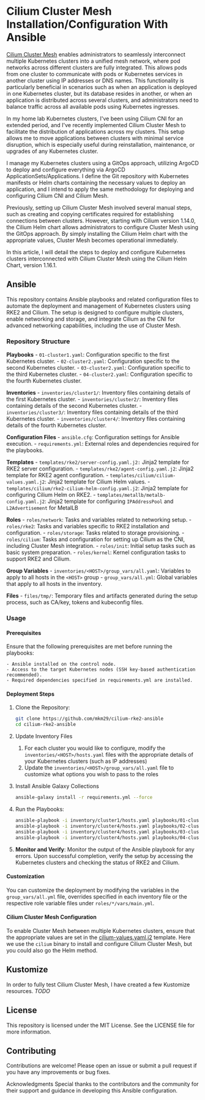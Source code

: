 # Cilium Cluster Mesh Installation/Configuration With Ansible

[Cilium Cluster Mesh](https://cilium.io/use-cases/cluster-mesh/)  enables administrators to seamlessly interconnect multiple Kubernetes clusters into a unified mesh network, where pod networks across different clusters are fully integrated. This allows pods from one cluster to communicate with pods or Kubernetes services in another cluster using IP addresses or DNS names. This functionality is particularly beneficial in scenarios such as when an application is deployed in one Kubernetes cluster, but its database resides in another, or when an application is distributed across several clusters, and administrators need to balance traffic across all available pods using Kubernetes ingresses.

In my home lab Kubernetes clusters, I've been using Cilium CNI for an extended period, and I've recently implemented Cilium Cluster Mesh to facilitate the distribution of applications across my clusters. This setup allows me to move applications between clusters with minimal service disruption, which is especially useful during reinstallation, maintenance, or upgrades of any Kubernetes cluster.

I manage my Kubernetes clusters using a GitOps approach, utilizing ArgoCD to deploy and configure everything via ArgoCD ApplicationSets/Applications. I define the Git repository with Kubernetes manifests or Helm charts containing the necessary values to deploy an application, and I intend to apply the same methodology for deploying and configuring Cilium CNI and Cilium Mesh.

Previously, setting up Cilium Cluster Mesh involved several manual steps, such as creating and copying certificates required for establishing connections between clusters. However, starting with Cilium version 1.14.0, the Cilium Helm chart allows administrators to configure Cluster Mesh using the GitOps approach. By simply installing the Cilium Helm chart with the appropriate values, Cluster Mesh becomes operational immediately.

In this article, I will detail the steps to deploy and configure Kubernetes clusters interconnected with Cilium Cluster Mesh using the Cilium Helm Chart, version 1.16.1.

## Ansible

This repository contains Ansible playbooks and related configuration files to automate the deployment and management of Kubernetes clusters using RKE2 and Cilium. The setup is designed to configure multiple clusters, enable networking and storage, and integrate Cilium as the CNI for advanced networking capabilities, including the use of Cluster Mesh.

### Repository Structure

**Playbooks**
    - `01-cluster1.yaml`: Configuration specific to the first Kubernetes cluster.
    - `02-cluster2.yaml`: Configuration specific to the second Kubernetes cluster.
    - `03-cluster2.yaml`: Configuration specific to the third Kubernetes cluster.
    - `04-cluster2.yaml`: Configuration specific to the fourth Kubernetes cluster.

**Inventories**
    - `inventories/cluster1/`: Inventory files containing details of the first Kubernetes cluster.
    - `inventories/cluster2/`: Inventory files containing details of the second Kubernetes cluster.
    - `inventories/cluster3/`: Inventory files containing details of the third Kubernetes cluster.
    - `inventories/cluster4/`: Inventory files containing details of the fourth Kubernetes cluster.

**Configuration Files**
    - `ansible.cfg`: Configuration settings for Ansible execution.
    - `requirements.yml`: External roles and dependencies required for the playbooks.

**Templates**
    - `templates/rke2/server-config.yaml.j2:` Jinja2 template for RKE2 server configuration.
    - `templates/rke2/agent-config.yaml.j2`: Jinja2 template for RKE2 agent configuration.
    - `templates/cilium/cilium-values.yaml.j2`: Jinja2 template for Cilium Helm values.
    - `templates/cilium/rke2-cilium-helm-config.yaml.j2`: Jinja2 template for configuring Cilium Helm on RKE2.
    - `templates/metallb/metalb-config.yaml.j2`: Jinja2 template for configuring `IPAddressPool` and `L2Advertisement` for MetalLB

**Roles**
    - `roles/network`: Tasks and variables related to networking setup.
    - `roles/rke2`: Tasks and variables specific to RKE2 installation and configuration.
    - `roles/storage`: Tasks related to storage provisioning.
    - `roles/cilium`: Tasks and configuration for setting up Cilium as the CNI, including Cluster Mesh integration.
    - `roles/init`: Initial setup tasks such as basic system preparation.
    - `roles/kernel`: Kernel configuration tasks to support RKE2 and Cilium.

**Group Variables**
    - `inventories/<HOST>/group_vars/all.yaml`: Variables to apply to all hosts in the `<HOST>` group
    - `group_vars/all.yml`: Global variables that apply to all hosts in the inventory.

**Files**
    - `files/tmp/`: Temporary files and artifacts generated during the setup process, such as CA/key, tokens and kubeconfig files.

### Usage

#### Prerequisites

Ensure that the following prerequisites are met before running the playbooks:

    - Ansible installed on the control node.
    - Access to the target Kubernetes nodes (SSH key-based authentication recommended).
    - Required dependencies specified in requirements.yml are installed.

#### Deployment Steps

1. Clone the Repository:

    ```bash
    git clone https://github.com/mkm29/cilium-rke2-ansible
    cd cilium-rke2-ansible
    ```

2. Update Inventory Files
   1. For each cluster you would like to configure, modify the `inventories/<HOST>/hosts.yaml` files with the appropriate details of your Kubernetes clusters (such as IP addresses)
   2. Update the `inventories/<HOST>/group_vars/all.yaml` file to customize what options you wish to pass to the roles
3. Install Ansible Galaxy Collections

    ```bash
    ansible-galaxy install -r requirements.yml --force
    ```

4. Run the Playbooks:

    ```bash
    ansible-playbook -i inventory/cluster1/hosts.yaml playbooks/01-cluster1.yaml
    ansible-playbook -i inventory/cluster4/hosts.yaml playbooks/02-cluster2.yaml
    ansible-playbook -i inventory/cluster4/hosts.yaml playbooks/03-cluster3.yaml
    ansible-playbook -i inventory/cluster4/hosts.yaml playbooks/04-cluster4.yaml
    ```

4. **Monitor and Verify**: Monitor the output of the Ansible playbook for any errors. Upon successful completion, verify the setup by accessing the Kubernetes clusters and checking the status of RKE2 and Cilium.

#### Customization

You can customize the deployment by modifying the variables in the `group_vars/all.yml` file, overrides specified in each inventory file or the respective role variable files under `roles/*/vars/main.yml`.

#### Cilium Cluster Mesh Configuration

To enable Cluster Mesh between multiple Kubernetes clusters, ensure that the appropriate values are set in the [cilium-values.yaml.j2](./templates/cilium/cilium-values.yaml.j2) template. Here we use the `cilium` binary to install and configure Cilium Cluster Mesh, but you could also go the Helm method. 

## Kustomize

In order to fully test Cilium Cluster Mesh, I have created a few Kustomize resources. _TODO_

## License

This repository is licensed under the MIT License. See the LICENSE file for more information.

## Contributing

Contributions are welcome! Please open an issue or submit a pull request if you have any improvements or bug fixes.

Acknowledgments
Special thanks to the contributors and the community for their support and guidance in developing this Ansible configuration.